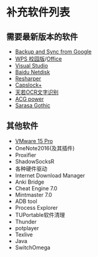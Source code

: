 # 补充软件列表

## 需要最新版本的软件

* [Backup and Sync from Google](https://www.google.com/drive/download/backup-and-sync/)
* [WPS 校园版](https://education.wps.cn/)/[Office](https://products.office.com/zh-cn/home)
* [Visual Studio](https://visualstudio.microsoft.com/)
* [Baidu Netdisk](https://pan.baidu.com/download)
* [Resharper](https://www.jetbrains.com/resharper/)
* [Capslock+](https://cjkis.me/capslock+)
* [天若OCR文字识别](https://tianruoocr.cn/)
* [ACG power](http://www.acggate.net/acgpower)
* [Sarasa Gothic](https://github.com/be5invis/Sarasa-Gothic/releases)

## 其他软件

* [VMware 15 Pro](https://www.52pojie.cn/thread-801613-1-1.html)
* OneNote2016(及其插件)
* Proxifier
* ShadowSocksR
* 各种硬件驱动
* Internet Download Manager
* Anki Bridge
* Cheat Engine 7.0
* Mintmaster 7.0
* ADB tool
* Process Explorer
* TUPortable软件清理
* Thunder
* potplayer
* Texlive
* Java
* SwitchOmega
